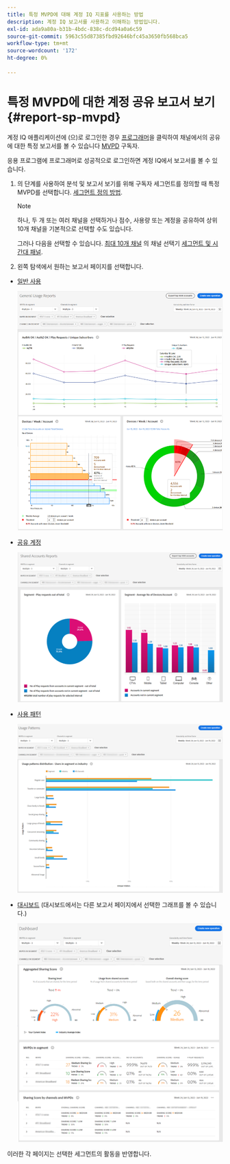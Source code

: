 ```yaml
---
title: 특정 MVPD에 대해 계정 IQ 지표를 사용하는 방법
description: 계정 IQ 보고서를 사용하고 이해하는 방법입니다.
exl-id: ada9a80a-b31b-4bdc-838c-dcd94a0a6c59
source-git-commit: 5963c55d87385fbd92646bfc45a3650fb568bca5
workflow-type: tm+mt
source-wordcount: '172'
ht-degree: 0%

---
```


# 특정 MVPD에 대한 계정 공유 보고서 보기 <!--and programmer--> {#report-sp-mvpd}

계정 IQ 애플리케이션에 (으)로 로그인한 경우 [프로그래머](/help/AccountIQ/product-concepts.md#programmer-def)을 클릭하여 채널에서의 공유에 대한 특정 보고서를 볼 수 있습니다 [MVPD](/help/AccountIQ/product-concepts.md#mvpd-def) 구독자.

응용 프로그램에 프로그래머로 성공적으로 로그인하면 계정 IQ에서 보고서를 볼 수 있습니다.

1. 의 단계를 사용하여 분석 및 보고서 보기를 위해 구독자 세그먼트를 정의할 때 특정 MVPD를 선택합니다. [세그먼트 정의 방법](/help/AccountIQ/howto-select-segment-timeframe.md).


   >[!NOTE]
   >
   >하나, 두 개 또는 여러 채널을 선택하거나 점수, 사용량 또는 계정을 공유하여 상위 10개 채널을 기본적으로 선택할 수도 있습니다.
   >
   >
   >그러나 다음을 선택할 수 있습니다. [최대 10개 채널](/help/AccountIQ/limitations.md) 의 채널 선택기 [세그먼트 및 시간대 패널](/help/AccountIQ/segments-timeframe.md).

1. 왼쪽 탐색에서 원하는 보고서 페이지를 선택합니다.

* [일반 사용](/help/AccountIQ/general-usage-reports.md)

   ![](assets/specific-mvpd-gen-usage.png)
* [공유 계정](/help/AccountIQ/shared-acc-reports.md)

   ![](assets/specific-mvpd-shared-acc.png)
* [사용 패턴](/help/AccountIQ/usage-patterns.md)

   ![](assets/specific-mvpd-usage-pattern.png)

* [대시보드](/help/AccountIQ/dashboard.md) (대시보드에서는 다른 보고서 페이지에서 선택한 그래프를 볼 수 있습니다.)

   ![](assets/specific-mvpd-dashboard.png)

이러한 각 페이지는 선택한 세그먼트의 활동을 반영합니다.


